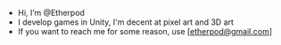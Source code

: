 - Hi, I’m @Etherpod
- I develop games in Unity, I'm decent at pixel art and 3D art
- If you want to reach me for some reason, use [etherpod@gmail.com]

<!---
Etherpod/Etherpod is a ✨ special ✨ repository because its `README.md` (this file) appears on your GitHub profile.
You can click the Preview link to take a look at your changes.
--->
